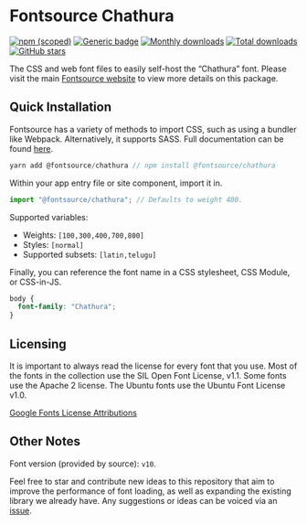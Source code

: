# Fontsource Chathura

[![npm (scoped)](https://img.shields.io/npm/v/@fontsource/chathura?color=brightgreen)](https://www.npmjs.com/package/@fontsource/chathura) [![Generic badge](https://img.shields.io/badge/fontsource-passing-brightgreen)](https://github.com/fontsource/fontsource) [![Monthly downloads](https://badgen.net/npm/dm/@fontsource/chathura)](https://github.com/fontsource/fontsource) [![Total downloads](https://badgen.net/npm/dt/@fontsource/chathura)](https://github.com/fontsource/fontsource) [![GitHub stars](https://img.shields.io/github/stars/fontsource/fontsource.svg?style=social&label=Star)](https://github.com/fontsource/fontsource/stargazers)

The CSS and web font files to easily self-host the “Chathura” font. Please visit the main [Fontsource website](https://fontsource.org/fonts/chathura) to view more details on this package.

## Quick Installation

Fontsource has a variety of methods to import CSS, such as using a bundler like Webpack. Alternatively, it supports SASS. Full documentation can be found [here](https://fontsource.org/docs/introduction).

```javascript
yarn add @fontsource/chathura // npm install @fontsource/chathura
```

Within your app entry file or site component, import it in.

```javascript
import "@fontsource/chathura"; // Defaults to weight 400.
```

Supported variables:

- Weights: `[100,300,400,700,800]`
- Styles: `[normal]`
- Supported subsets: `[latin,telugu]`

Finally, you can reference the font name in a CSS stylesheet, CSS Module, or CSS-in-JS.

```css
body {
  font-family: "Chathura";
}
```

## Licensing

It is important to always read the license for every font that you use.
Most of the fonts in the collection use the SIL Open Font License, v1.1. Some fonts use the Apache 2 license. The Ubuntu fonts use the Ubuntu Font License v1.0.

[Google Fonts License Attributions](https://fonts.google.com/attribution)

## Other Notes

Font version (provided by source): `v10`.

Feel free to star and contribute new ideas to this repository that aim to improve the performance of font loading, as well as expanding the existing library we already have. Any suggestions or ideas can be voiced via an [issue](https://github.com/fontsource/fontsource/issues).
